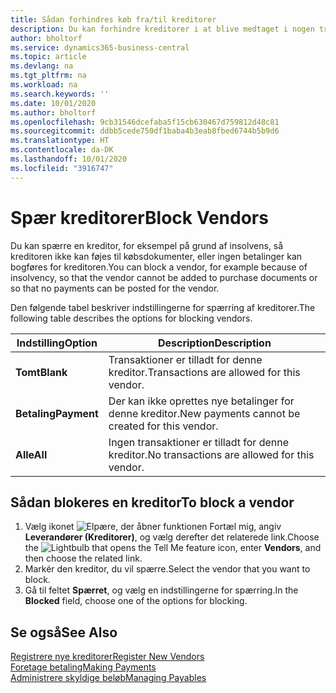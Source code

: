 ```yaml
---
title: Sådan forhindres køb fra/til kreditorer
description: Du kan forhindre kreditorer i at blive medtaget i nogen transaktioner eller blot blokere for, at der kan foretages nye betalinger til dem.
author: bholtorf
ms.service: dynamics365-business-central
ms.topic: article
ms.devlang: na
ms.tgt_pltfrm: na
ms.workload: na
ms.search.keywords: ''
ms.date: 10/01/2020
ms.author: bholtorf
ms.openlocfilehash: 9cb31546dcefaba5f15cb630467d759812d48c81
ms.sourcegitcommit: ddbb5cede750df1baba4b3eab8fbed6744b5b9d6
ms.translationtype: HT
ms.contentlocale: da-DK
ms.lasthandoff: 10/01/2020
ms.locfileid: "3916747"
---
```

# <a name="block-vendors"></a><span data-ttu-id="ea60e-103">Spær kreditorer</span><span class="sxs-lookup"><span data-stu-id="ea60e-103">Block Vendors</span></span>
<span data-ttu-id="ea60e-104">Du kan spærre en kreditor, for eksempel på grund af insolvens, så kreditoren ikke kan føjes til købsdokumenter, eller ingen betalinger kan bogføres for kreditoren.</span><span class="sxs-lookup"><span data-stu-id="ea60e-104">You can block a vendor, for example because of insolvency, so that the vendor cannot be added to purchase documents or so that no payments can be posted for the vendor.</span></span>

<span data-ttu-id="ea60e-105">Den følgende tabel beskriver indstillingerne for spærring af kreditorer.</span><span class="sxs-lookup"><span data-stu-id="ea60e-105">The following table describes the options for blocking vendors.</span></span>  

|<span data-ttu-id="ea60e-106">Indstilling</span><span class="sxs-lookup"><span data-stu-id="ea60e-106">Option</span></span>|<span data-ttu-id="ea60e-107">Description</span><span class="sxs-lookup"><span data-stu-id="ea60e-107">Description</span></span>|  
|--------------------|------------|  
|<span data-ttu-id="ea60e-108">**Tomt**</span><span class="sxs-lookup"><span data-stu-id="ea60e-108">**Blank**</span></span>|<span data-ttu-id="ea60e-109">Transaktioner er tilladt for denne kreditor.</span><span class="sxs-lookup"><span data-stu-id="ea60e-109">Transactions are allowed for this vendor.</span></span>|
|<span data-ttu-id="ea60e-110">**Betaling**</span><span class="sxs-lookup"><span data-stu-id="ea60e-110">**Payment**</span></span>|<span data-ttu-id="ea60e-111">Der kan ikke oprettes nye betalinger for denne kreditor.</span><span class="sxs-lookup"><span data-stu-id="ea60e-111">New payments cannot be created for this vendor.</span></span>|  
|<span data-ttu-id="ea60e-112">**Alle**</span><span class="sxs-lookup"><span data-stu-id="ea60e-112">**All**</span></span>|<span data-ttu-id="ea60e-113">Ingen transaktioner er tilladt for denne kreditor.</span><span class="sxs-lookup"><span data-stu-id="ea60e-113">No transactions are allowed for this vendor.</span></span>|  

## <a name="to-block-a-vendor"></a><span data-ttu-id="ea60e-114">Sådan blokeres en kreditor</span><span class="sxs-lookup"><span data-stu-id="ea60e-114">To block a vendor</span></span>  
1. <span data-ttu-id="ea60e-115">Vælg ikonet ![Elpære, der åbner funktionen Fortæl mig](media/ui-search/search_small.png "Fortæl mig, hvad du vil foretage dig"), angiv **Leverandører (Kreditorer)**, og vælg derefter det relaterede link.</span><span class="sxs-lookup"><span data-stu-id="ea60e-115">Choose the ![Lightbulb that opens the Tell Me feature](media/ui-search/search_small.png "Tell me what you want to do") icon, enter **Vendors**, and then choose the related link.</span></span>
2. <span data-ttu-id="ea60e-116">Markér den kreditor, du vil spærre.</span><span class="sxs-lookup"><span data-stu-id="ea60e-116">Select the vendor that you want to block.</span></span>
3. <span data-ttu-id="ea60e-117">Gå til feltet **Spærret**, og vælg en indstillingerne for spærring.</span><span class="sxs-lookup"><span data-stu-id="ea60e-117">In the **Blocked** field, choose one of the options for blocking.</span></span>

## <a name="see-also"></a><span data-ttu-id="ea60e-118">Se også</span><span class="sxs-lookup"><span data-stu-id="ea60e-118">See Also</span></span>  
[<span data-ttu-id="ea60e-119">Registrere nye kreditorer</span><span class="sxs-lookup"><span data-stu-id="ea60e-119">Register New Vendors</span></span>](purchasing-how-register-new-vendors.md)  
[<span data-ttu-id="ea60e-120">Foretage betaling</span><span class="sxs-lookup"><span data-stu-id="ea60e-120">Making Payments</span></span>](payables-make-payments.md)  
[<span data-ttu-id="ea60e-121">Administrere skyldige beløb</span><span class="sxs-lookup"><span data-stu-id="ea60e-121">Managing Payables</span></span>](payables-manage-payables.md)
